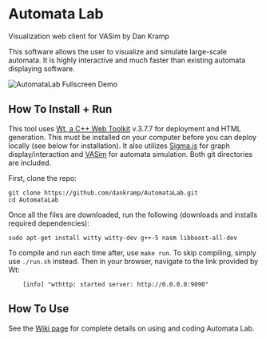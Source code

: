 # Automata Lab
Visualization web client for VASim by Dan Kramp

This software allows the user to visualize and simulate large-scale automata. It is highly interactive and much faster than existing automata displaying software.

![AutomataLab Fullscreen Demo](http://i.imgur.com/alfpobM.png?1)

## How To Install + Run
This tool uses [Wt, a C++ Web Toolkit](https://www.webtoolkit.eu/wt) v.3.7.7 for deployment and HTML generation. This must be installed on your computer before you can deploy locally (see below for installation).
It also utilizes [Sigma.js](https://github.com/jacomyal/sigma.js) for graph display/interaction and [VASim](https://github.com/jackwadden/VASim/) for automata simulation. Both git directories are included.

First, clone the repo:
```
git clone https://github.com/dankramp/AutomataLab.git
cd AutomataLab
```

Once all the files are downloaded, run the following (downloads and installs required dependencies):
```
sudo apt-get install witty witty-dev g++-5 nasm libboost-all-dev
```
To compile and run each time after, use `make run`. To skip compiling, simply use `./run.sh` instead. Then in your browser, navigate to the link provided by Wt:
```
    [info] "wthttp: started server: http://0.0.0.0:9090"
```

## How To Use

See the [Wiki page](https://github.com/dankramp/AutomataLab/wiki) for complete details on using and coding Automata Lab.
